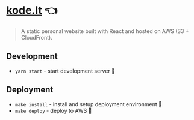 # [kode.lt](https://kode.lt/) :point_left:

> A static personal website built with React and hosted on AWS (S3 + CloudFront).

## Development

- `yarn start` - start development server :construction:

## Deployment

- `make install` - install and setup deployment environment :wrench:
- `make deploy` - deploy to AWS :rocket:
